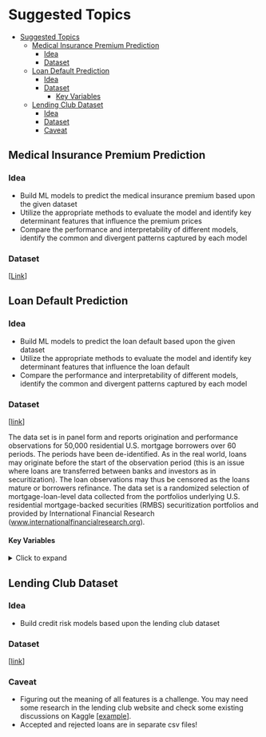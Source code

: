 # Suggested Topics

- [Suggested Topics](#suggested-topics)
  - [Medical Insurance Premium Prediction](#medical-insurance-premium-prediction)
    - [Idea](#idea)
    - [Dataset](#dataset)
  - [Loan Default Prediction](#loan-default-prediction)
    - [Idea](#idea-1)
    - [Dataset](#dataset-1)
      - [Key Variables](#key-variables)
  - [Lending Club Dataset](#lending-club-dataset)
    - [Idea](#idea-2)
    - [Dataset](#dataset-2)
    - [Caveat](#caveat)


## Medical Insurance Premium Prediction
### Idea
- Build ML models to predict the medical insurance premium based upon the given dataset
- Utilize the appropriate methods to evaluate the model and identify key determinant features that influence the premium prices
- Compare the performance and interpretability of different models, identify the common and divergent patterns captured by each model
### Dataset
[[Link](https://www.kaggle.com/datasets/tejashvi14/medical-insurance-premium-prediction/data)]


## Loan Default Prediction
### Idea
- Build ML models to predict the loan default based upon the given dataset
- Utilize the appropriate methods to evaluate the model and identify key determinant features that influence the loan default
- Compare the performance and interpretability of different models, identify the common and divergent patterns captured by each model

### Dataset
[[link](https://www.deepcreditrisk.com/uploads/1/9/5/1/19511601/dcr_full.csv)]

The data set is in panel form and reports origination and performance observations for 50,000 residential U.S. mortgage borrowers over 60 periods. The periods have been de-identified. As in the real world, loans may originate before the start of the observation period (this is an issue where loans are transferred between banks and investors as in securitization). The loan observations may thus be censored as the loans mature or borrowers refinance. The data set is a randomized selection of mortgage-loan-level data collected from the portfolios underlying U.S. residential mortgage-backed securities (RMBS) securitization portfolios and provided by International Financial Research (www.internationalfinancialresearch.org).

#### Key Variables  
<details>
  <summary>Click to expand</summary>

- **id**: borrower ID  
- **time**: timestamp of observation  
- **orig_time**: timestamp for origination  
- **first_time**: timestamp for first observation  
- **mat_time**: timestamp for maturity  
- **res_time**: timestamp for resolution  
- **balance_time**: outstanding balance at observation time  
- **LTV_time**: loan-to-value ratio at observation time, in %  
- **interest_rate_time**: interest rate at observation time, in %  
- **rate_time**: risk-free rate  
- **hpi_time**: house price index at observation time (base year = 100)  
- **gdp_time**: GDP growth at observation time, in %  
- **uer_time**: unemployment rate at observation time, in %  
- **REtype_CO_orig_time**: real estate type condominium (1 if yes, 0 otherwise)  
- **REtype_PU_orig_time**: real estate type planned urban developments (1 if yes, 0 otherwise)  
- **REtype_SF_orig_time**: single-family home (1 if yes, 0 otherwise)  
- **investor_orig_time**: investor borrower (1 if yes, 0 otherwise)  
- **balance_orig_time**: outstanding balance at origination time  
- **FICO_orig_time**: FICO score at origination time, in %  
- **LTV_orig_time**: loan-to-value ratio at origination time, in %  
- **Interest_Rate_orig_time**: interest rate at origination time, in %  
- **state_orig_time**: US state in which the property is located  
- **hpi_orig_time**: house price index at observation time (base year = 100)  
- **default_time**: default observation at observation time  
- **payoff_time**: payoff observation at observation time  
- **status_time**: default (1), payoff (2), and non-default/non-payoff (0) observation at observation time  
- **lgd_time**: loss given default (LGD) assuming no discounting of cash flows  
- **recovery_res**: sum of all cash flows received during the resolution period  

</details>

## Lending Club Dataset
### Idea
- Build credit risk models based upon the lending club dataset

### Dataset
[[link](https://www.kaggle.com/datasets/wordsforthewise/lending-club)]

### Caveat
- Figuring out the meaning of all features is a challenge. You may need some research in the lending club website and check some existing discussions on Kaggle [[example](https://www.kaggle.com/datasets/wordsforthewise/lending-club/discussion/170691)].
- Accepted and rejected loans are in separate csv files!



